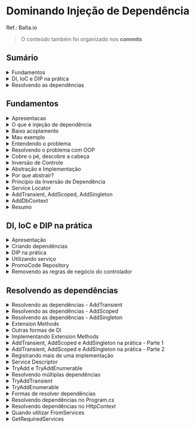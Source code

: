 <h1>Dominando Injeção de Dependência</h1>

Ref.: Balta.io

> O conteúdo também foi organizado nos **commits**

<!--#region Sumário -->

<h2>Sumário</h2>

<!--#region Fundamentos -->

<details><summary>Fundamentos</summary>

<ul>
    <li><a href="#fund-apresentacao">Apresentação</a></li>
    <li><a href="#fund-oquee">O que é injeção de dependência</a></li>
    <li><a href="#fund-baixoacoplamento">Baixo acoplamento</a></li>
    <li><a href="#fund-mauexemplo">Mau exemplo</a></li>
    <li><a href="#fund-entendendo">Entendendo o problema</a></li>
    <li><a href="#fund-resolvendo">Resolvendo o problema com OOP</a></li>
    <li><a href="#fund-descobre">Cobre o pé, descobre a cabeça</a></li>
    <li><a href="#fund-inversao">Inversão de Controle</a></li>
    <li><a href="#fund-abstracao">Abstração e Implementação</a></li>
    <li><a href="#fund-por-que">Por que abstrair?</a></li>
    <li><a href="#fund-dip">Princípio da Inversão de Dependência</a></li>
    <li><a href="#fund-service-locator">Service Locator</a></li>    
    <li><a href="#fund-add">AddTransient, AddScoped, AddSingleton</a></li>    
    <li><a href="#fund-adddbcontext">AddDbContext</a></li>
    <li><a href="#fund-resumo">Resumo</a></li>    
</ul>

</details>

<!--#endregion -->

<!--#region DI, IoC e DIP na prática -->

<details><summary>DI, IoC e DIP na prática</summary>

<ul>
    <li><a href="#pratica-apresentacao">Apresentação</a></li>
    <li><a href="#pratica-criando">Criando dependências</a></li>    
    <li><a href="#pratica-dip">DIP na prática</a></li>    
    <li><a href="#pratica-servicos">Utilizando serviços</a></li>    
    <li><a href="#pratica-promocode">PromoCode Respository</a></li>    
    <li><a href="#pratica-regras">Removendo as regras de negócio do controlador</a></li>    
</ul>

</details>

<!--#endregion -->

<!--#region Resolvendo as dependências -->

<details><summary>Resolvendo as dependências</summary>

<ul>
    <li><a href="#depend-addtransient">Resolvendo as dependências - AddTransient</a></li>
    <li><a href="#depend-addscoped">Resolvendo as dependências - AddScoped</a></li>
    <li><a href="#depend-addsingleton">Resolvendo as dependências - AddSingleton</a></li>
    <li><a href="#depend-extension-methods">Extension Methods</a></li>
    <li><a href="#depend-outras-formas">Outras formas de DI</a></li>
    <li><a href="#depend-impl-extension-methods">Implementando Extension Methods</a></li>
    <li><a href="#depend-add-parte1">AddTransient, AddScoped e AddSingleton na prática - Parte 1</a></li>
    <li><a href="#depend-add-parte2">AddTransient, AddScoped e AddSingleton na prática - Parte 2</a></li>
    <li><a href="#depend-mais-impl">Registrando mais de uma implementação</a></li>
    <li><a href="#depend-service-descriptor">Service Descriptor</a></li>
    <li><a href="#depend-tryadd-tryaddenumerable">TryAdd e TryAddEnumerable</a></li>
    <li><a href="#depend-multiplas">Resolvendo múltiplas dependências</a></li>
    <li><a href="#depend-tryaddtransient">TryAddTransient</a></li>
    <li><a href="#depend-tryaddenumerable">TryAddEnumerable</a></li>
    <li><a href="#depend-formas">Formas de resolver dependências</a></li>
    <li><a href="#depend-program">Resolvendo dependências no Program.cs</a></li>
    <li><a href="#depend-httpcontext">Resolvendo dependências no HttpContext.cs</a></li>    
    <li><a href="#depend-fromservices">Quando utilizar FromServices</a></li>
    <li><a href="#depend-getrequiredservices">GetRequiredServices</a></li>            
</ul>

</details>

<!--#endregion -->

<!--#endregion -->

<!--#region Fundamentos -->

<h2 id="fund">Fundamentos</h2>

<!--#region Apresentação  -->

<details id="fund-apresentacao"><summary>Apresentacao</summary>

<br/>

Agenda:

- O que é DI (injeção de dependência)?
- O que é IoC (inversão de controle)?
- O que é DIP (princípio da inversão da dependência)?
- Como os itens acima se relacionam
- DI no ASP.NET

Sobre este curso:

- Devs ASP.NET/ .NET
- Buscam aprimorar a teoria
- Querem conhecer mais DI

```c#
var builder = WebApplication.CreateBuilder(args);
var app = builder.Build();

app.MagGet("/", () => "Dependency Injection!");

app.Run();
```

</details>

<!--#endregion -->

<!--#region O que é injeção de dependência  -->

<details id="fund-oquee"><summary>O que é injeção de dependência</summary>

<br/>

> Um termo bem confuso

Dependency Injection

- **Não é um padrão** (Design Pattern)
- Técnica que **implementa o IoC**
  - **IoC - Inversion of Control** (Inversão de Controle)
  - **DIP - Dependency Inversion Principle** (Princípio da Inversão de Dependência)
- Ajuda no baixo acoplamento
- Provê uma melhor divisão de responsabilidades
- O que eu preciso para trabalhar?
  - Quem vai me prover? Não importa.

</details>

<!--#endregion -->

<!--#region Baixo acoplamento -->

<details id="fund-baixoacoplamento"><summary>Baixo acoplamento</summary>

<br/>

- Imagina um sistema **grande**
- Cada pedacinho tem que **focar em uma coisa** (dividir para conquistar)
  - **Não dá** pra abraçar o mundo
- Tem que funcionar de forma **independente**
  - Fácil de **entender**
  - Fácil de dar **manutenção**
  - Se precisar **jogar fora e criar outro** é fácil

</details>

<!--#endregion -->

<!--#region Mau exemplo -->

<details id="fund-mauexemplo"><summary>Mau exemplo</summary>

<br/>

- Vamos tomar como base um pedido
- Recebe os parâmetros
- Processa o pedido

```c#
public class OrderController : Controller
{
  [Route("v1/orders")]
  [HttpPost]
  public async Task<string> Place(
    string customerId,
    string zipCode,
    string promoCode,
    int[] products
  )
  {
    // #1 - Recupera o cliente
    // #2 - Calcula o frete
    // #3 - Calcula o total dos produtos
    // #4 - Aplica o cupom de desconto
    // #5 - Gera o pedido
    // #6 - Calcula o total
    // #7 - Retorna
  }
}
```

```c#
// #1 - Recupera o cliente
Customer customer = null;
using (var conn = new SqlConnection("CONN_STRING"))
{
  customer = conn.Query<Customer>
    ("SELECT * FROM CUSTOMER WHERE ID=" + customerId)
    .FirstOrDefault();
}
```

```c#
// #2 - Calcula o frete
decimal deliveryFee = 0;
var request = new HttpRequestMessage(HttpMethod.Get,"URL/" + zipCode);
request.Headers.Add("Accept","application/json");
request.Headers.Add("User-Agent","HttpClientFactory-Sample");

using(HttpClient client = new HttpClient())
{
  var response = await client.SendAsync(request);
  if (response.IsSucessStatusCode)
  {
    deliveryFee = await response.Content.ReadAsAsync<decimal>();
  }
  else
  {
    // Caso não consiga obter a taxa de entrega o valor padrão é 5
    deliveryFee = 5;
  }
}
```

```c#
// #3 - Calcula o total dos produtos
decimal subTotal = 0;
for (int p = 0; p < products.Length; p++)
{
  var product = new Product();
  using (var conn = new SqlConnection("CONN_STRING"))
  {
    product = conn.Query<Product>
      ("SELECT * FROM PRODUCT WHERE ID=" + products[p])
      .FirstOrDefault();
  }
  subTotal += product.Price;
}
```

```c#
// #4 - Aplica o cupom de desconto
decimal discount = 0;
using (var conn = new SqlConnection("CONN_STRING"))
{
  var promo = conn.Query<PromoCode>
    ("SELECT * FROM PROMO_CODES WHERE CODE=" + promoCode)
    .FirstOrDefault();
  if (promo.ExpireDate > DateTime.Now)
  {
    discount = promo.Value;
  }
}
```

```c#
// #5 - Gera o pedido
var order = new Order();
order.Code = Guid.NewGuid().ToString().ToUpper().Substring(0,8);
order.Date = DateTime.Now;
order.DeliveryFee = deliveryFee;
order.Discount = discount;
order.Products = products;
order.SubTotal = subTotal;
```

```c#
// #6 - Calcula o total
order.Total = subtotal - discount + deliveryFee;
```

```c#
//#7 - Retorna
return $"Pedido {order.Code} gerado com sucesso!";
```

</details>

<!--#endregion -->

<!--#region Entendendo o problema -->

<details id="fund-entendendo"><summary>Entendendo o problema</summary>

<br/>

O problema:

- **Difícil** de ler
- **Difícil** de mudar
- Código **não é reusável**
- **Alto acoplamento**
- **Testes?** Pra quê?

```c#
public class OrderController : Controller
{
  [Route("v1/orders")]
  [HttpPost]
  public async Task<string> Place(
    string customerId,
    string zipCode,
    string promoCode,
    int[] products
  )
  {
    // #1 - Recupera o cliente
    Customer customer = null;
    using (var conn = new SqlConnection("CONN_STRING"))
    {
      customer = conn.Query<Customer>
        ("SELECT * FROM CUSTOMER WHERE ID=" + customerId)
        .FirstOrDefault();
    }

    // #2 - Calcula o frete
    decimal deliveryFee = 0;
    var request = new HttpRequestMessage(HttpMethod.Get,"URL/" + zipCode);
    request.Headers.Add("Accept","application/json");
    request.Headers.Add("User-Agent","HttpClientFactory-Sample");

    using(HttpClient client = new HttpClient())
    {
      var response = await client.SendAsync(request);
      if (response.IsSucessStatusCode)
      {
        deliveryFee = await response.Content.ReadAsAsync<decimal>();
      }
      else
      {
        // Caso não consiga obter a taxa de entrega o valor padrão é 5
        deliveryFee = 5;
      }
    }

    // #3 - Calcula o total dos produtos
    decimal subTotal = 0;
    for (int p = 0; p < products.Length; p++)
    {
      var product = new Product();
      using (var conn = new SqlConnection("CONN_STRING"))
      {
        product = conn.Query<Product>
          ("SELECT * FROM PRODUCT WHERE ID=" + products[p])
          .FirstOrDefault();
      }
      subTotal += product.Price;
    }

    // #4 - Aplica o cupom de desconto
    decimal discount = 0;
    using (var conn = new SqlConnection("CONN_STRING"))
    {
      var promo = conn.Query<PromoCode>
        ("SELECT * FROM PROMO_CODES WHERE CODE=" + promoCode)
        .FirstOrDefault();
      if (promo.ExpireDate > DateTime.Now)
      {
        discount = promo.Value;
      }
    }

    // #5 - Gera o pedido
    var order = new Order();
    order.Code = Guid.NewGuid().ToString().ToUpper().Substring(0,8);
    order.Date = DateTime.Now;
    order.DeliveryFee = deliveryFee;
    order.Discount = discount;
    order.Products = products;
    order.SubTotal = subTotal;

    // #6 - Calcula o total
    order.Total = subtotal - discount + deliveryFee;

    //#7 - Retorna
    return $"Pedido {order.Code} gerado com sucesso!";
  }
}

```

</details>

<!--#endregion -->

<!--#region Resolvendo o problema com OOP -->

<details id="fund-resolvendo"><summary>Resolvendo o problema com OOP</summary>

<br/>

Orientação a Objetos:

- **Abstração**, **encapsulamento**
  - **Simples** e direto
- Pedaços **pequenos**
- **Reusáveis**
- **Testáveis**
- **Legíveis**
- **Fácil** manutenção

Encapsular o código:

```c#
// #2 Calcular o frete

public class DeliveryService 
{
  public decimal GetDeliveryFee(string zipCode)
  {
    var request = new HttpRequestMessage(HttpMethod.Get, "URL/" + zipCode);
    request.Headers.Add("Accept","application/json");
    request.Headers.Add("User-Agent","HttpClientFactory-Sample");

    using (HttpClient client = new HttpClient())
    {
      var response = await client.SendAsync(request);
      if (response.IsSuccessStatusCode)
      {
        deliveryFee = await response.Content.ReadAsAsync<decimal>();
      }
      else
      {
        deliveryFee = 5;
      }
    }
  }
}
```

```c#
public class OrderController : Controller
{
  [Route("v1/orders")]
  [HttpPost]
  public async Task<string> Place(
    string customerId,
    string zipCode,
    string promoCode,
    int[] products
  )
  {
    ...
    var deliveryService = new DeliveryService();
    decimal deliveryFee = deliveryService.GetDeliveryFee(zipCode);
    ...
  }
}
```

</details>

<!--#endregion -->

<!--#region Cobre o pé, descobre a cabeça -->

<details id="fund-descobre"><summary>Cobre o pé, descobre a cabeça</summary>

<br/>

- Está **bem melhor**, mas...
- A **dependência** ainda existe
  - Só mudou de lugar
- Depende de **implementação**
  - Depender da **abstração**

</details>

<!--#endregion -->

<!--#region Inversão de Controle -->

<details id="fund-inversao"><summary>Inversão de Controle</summary>

<br/>

Inversion of Control

- **Inversão de Controle**
- **Externaliza** as responsabilidades
  - **Delega**
- **Cria uma dependência** externa
  - O controller não é mais **responsável** pelo cálculo do frete, agora ele **depende de um serviço**

```c#
public class OrderController : Controller
{
  private readonly DeliveryService _deliveryService;

  OrderController(DeliveryService deliveryService)
  {
    _deliveryService = deliveryService;
  }

  [Route("v1/orders")]
  [HttpPost]
  public async Task<string> Place (
    string customerId,
    string zipCode,
    string promoCode,
    int[] products
  )
  {
    ...
    decimal deliveryFee = _deliveryService.GetDeliveryFee(zipCode);
    ...
  }
}
```

```c#
[TestMethod]
public void ShouldPlaceAnOrder()
{
  var service = new DeliveryService();
  var controller = new OrderController(service);
  ...
}
```

</details>

<!--#endregion -->

<!--#region Abstração e Implementação -->

<details id="fund-abstracao"><summary>Abstração e Implementação</summary>

<br/>

Cobre o pé... descobre a cabeça

- Implementação
  - **Concreto**
  - **Materialização**
  - É o **"Como"**
- Abstração
  - **Contrato**
  - Só as **definições**
  - É o *"O que"**

</details>

<!--#endregion -->

<!--#region Por que abstrair? -->

<details id="fund-por-que"><summary>Por que abstrair?</summary>

<br/>

- **Facilita** as mudanças
  - Imagina um cenário crítico como a troca de um banco de dados
- **Testes de Unidade**
  - Não podem depender de banco, rede ou qualquer outra coisa externa
- Se você depende da abstração, **a implementação não importa**

</details>

<!--#endregion -->

<!--#region Princípio da Inversão de Dependência -->

<details id="fund-dip"><summary>Princípio da Inversão de Dependência</summary>

<br/>

**DIP - Dependency Inversion Principle**

- Princípio da **inversão de dependência**
- Depender de **abstrações** e não de **implementações**

```c#
public interface IDeliveryService
{
  decimal GetDeliveryFee(string zipCode);
}
```

```c#
public class DeliveryService : IDeliveryService
{
  public decimal GetDeliveryFee(string zipCode)
  {
    ...
  }
}
```

```c#
public class OrderController : Controller
{
  private readonly IDeliveryService _deliveryService;

  OrderController(IDeliveryService deliveryService)
  {
    _deliveryService = deliveryService;
  }
  ...
}
```

```c#
public FakeDeliveryService : IDeliveryService
{
  public decimal GetDeliveryFee(string zipCode)
  {
    return 10;
  }
}

[TestMethod]
public void ShouldPlaceAnOrder()
{
  IDeliveryService service = new FakeDeliveryService();
  var controller = new OrderController(service);  
  ...
}
```

</details>

<!--#endregion -->

<!--#region Service Locator -->

<details id="fund-service-locator"><summary>Service Locator</summary>

<br/>

Service Locator e DI no ASP.NET

- SL diz **como resolver** as dependências criadas
  - Funciona como um de-para
- Já temos um pronto no **ASP.NET**
  - Podemos utilizar outros

```c#
// Assim
builder.Services.AddTransient<IDeliveryFeeService, DeliveryFeeService>();
// ou
builder.Services.AddScoped<IDeliveryFeeService, DeliveryFeeService>();
// ou
builder.Services.AddSingleton<IDeliveryFeeService, DeliveryFeeService>();
```

</details>

<!--#endregion -->

<!--#region AddTransient, AddScoped, AddSingleton -->

<details id="fund-add"><summary>AddTransient, AddScoped, AddSingleton</summary>

<br/>

AddTransient

- Sempre cria uma **nova instância** do objeto
- Ideal para cenários onde queremos sempre um **novo objeto**

AddScoped

- Cria **um objeto** por transação (requisição)
- Se você chamar 2 ou mais serviços que dependem do **mesmo objeto**, a mesma instância será utilizada
- Ideal para cenários onde queremos **apenas um objeto** por requisição (banco)

Singleton

- Padrão que visa garantir **apenas uma instância** de um objeto para **aplicação toda**
- Um bom exemplo são as **configurações**
  - Uma vez carregadas, **ficam até a aplicação reiniciar**

AddSingleton

- Cria **um objeto** quando a aplicação inicia
- **Mantém este objeto** na memória até a aplicação parar ou reiniciar
- Sempre devolver a **mesma instância** deste objeto, com os mesmos valores
- **CUIDADO**

</details>

<!--#endregion -->

<!--#region AddDbContext -->

<details id="fund-adddbcontext"><summary>AddDbContext</summary>

<br/>

- Item **especial** do tipo **Scoped**
- Utilizado exclusivamente com **Entity Framework**
- Garante que a conexão só dura **até o fim da requisição**

```c#
builder
  .Services
  .AddDbContext<BlogDataContext>(x => x.UseSqlServer(connStr));
```

</details>

<!--#endregion -->

<!--#region Resumo -->

<details id="fund-resumo"><summary>Resumo</summary>

<br/>

- **DI** (técnica que aplica IoC)
- **IoC** (padrão de design, desacoplamento)
- **DIP** (príncipio, depender das abstrações)
- **Service Locator** (de-para)

</details>

<!--#endregion -->

<!--#endregion -->

<!--#region DI, IoC e DIP na prática -->

<h2 id="pratica">DI, IoC e DIP na prática</h2>

<!--#region Apresentação -->

<details id="pratica-apresentacao"><summary>Apresentação</summary>

<br/>

[Projeto 1](./Projetos/Projeto%201/)

</details>

<!--#endregion -->

<!--#region Criando dependências -->

<details id="pratica-criando"><summary>Criando dependências</summary>

<br/>

[Projeto 1](./Projetos/Projeto%201/)

Refatoração do bloco #1 existente no **OrderController**:

```c#
        ...
        // #1 - Recupera o cliente
        Customer customer = null;
        await using (var conn = new SqlConnection("CONN_STRING"))
        {
            const string query = "SELECT [Id], [Name], [Email] FROM CUSTOMER WHERE ID=@id";
            customer = await conn.QueryFirstAsync<Customer>(query, new { id = customerId });
        }
        ...
```

Criação de um novo item **Repositories/CustomerRepository.cs**:

```c#
using Dapper;
using DependencyStore.Models;
using Microsoft.Data.SqlClient;

namespace DependencyStore.Repositories;

public class CustomerRepository
{
    private readonly SqlConnection _connection;

    public CustomerRepository(SqlConnection connection)
        => _connection = connection;

    public async Task<Customer?> GetByIdAsync(string customerId)
    {
        const string query = "SELECT [Id], [Name], [Email] FROM CUSTOMER WHERE ID=@id";
        return await _connection
            .QueryFirstOrDefaultAsync<Customer>(query, new 
            { 
                id = customerId 
            });

    }
}
```

</details>

<!--#endregion -->

<!--#region DIP na prática -->

<details id="pratica-dip"><summary>DIP na prática</summary>

<br/>

[Projeto 1](./Projetos/Projeto%201/)

Criação de um novo item **Repositories/Contracts/ICustomerRepository.cs**:

```c#
using DependencyStore.Models;

namespace DependencyStore.Repositories.Contracts;

public interface ICustomerRepository
{
    Task<Customer?> GetByIdAsync(string customerId);
}
```

**CustomerRepository** passa a implementar a interface:

```c#
...
public class CustomerRepository : ICustomerRepository
...
```

Refatoração do **OrderController**:

```c#
public class OrderController : ControllerBase
{
    private readonly ICustomerRepository _customerRepository;

    public OrderController(ICustomerRepository customerRepository)
    {
        _customerRepository = customerRepository;
    }

    [Route("v1/orders")]
    [HttpPost]
    public async Task<IActionResult> Place(string customerId, string zipCode, string promoCode, int[] products)
    {
        // #1 - Recupera o cliente
        Customer? customer = await _customerRepository.GetByIdAsync(customerId);
        if (customer == null)
            return NotFound();
        
        ...
```

</details>

<!--#endregion -->

<!--#region Utilizando serviço -->

<details id="pratica-servicos"><summary>Utilizando serviço</summary>

<br/>

[Projeto 1](./Projetos/Projeto%201/)

Refatoração do bloco #2 existente no **OrderController**:

```c#
...
        // #2 - Calcula o frete
        decimal deliveryFee = 0;
        var client = new RestClient("https://consultafrete.io/cep/");
        var request = new RestRequest()
            .AddJsonBody(new
            {
                zipCode
            });
        deliveryFee = await client.PostAsync<decimal>(request, new CancellationToken());
        // Nunca é menos que R$ 5,00
        if (deliveryFee < 5)
            deliveryFee = 5;
...
```

Criação do item **Services/Contracts/IDeliveryFeeService.cs**:

```c#
namespace DependencyStore.Services.Contracts;

public interface IDeliveryFeeService
{
    Task<decimal> GetDeliveryFeeAsync(string zipCode);
}
```


Criação do item **Services/DeliveryFeeService.cs**

```c#
using DependencyStore.Services.Contracts;
using RestSharp;

namespace DependencyStore.Services
{
    public class DeliveryFeeService : IDeliveryFeeService
    {
        public async Task<decimal> GetDeliveryFeeAsync(string zipCode)
        {
            var client = new RestClient("https://consultafrete.io/cep/");
            var request = new RestRequest()
                .AddJsonBody(new
                {
                    ZipCode = zipCode
                });
            var response = await client.PostAsync<decimal>(request);
            return response < 5 ? 5 : response;
        }
    }
}
```

Inserção da nova dependência no **OrderController**:

```c#
...

public class OrderController : ControllerBase
{
    private readonly ICustomerRepository _customerRepository;
    private readonly IDeliveryFeeService _deliveryFeeService;

    public OrderController(
        ICustomerRepository customerRepository,
        IDeliveryFeeService deliveryFeeService)
    {
        _customerRepository = customerRepository;
        _deliveryFeeService = deliveryFeeService;
    }

    [Route("v1/orders")]
    [HttpPost]
    public async Task<IActionResult> Place(string customerId, string zipCode, string promoCode, int[] products)
    {
        ...

        // #2 - Calcula o frete
        decimal deliveryFee = await _deliveryFeeService.GetDeliveryFeeAsync(zipCode);

        ...
```

</details>

<!--#endregion -->

<!--#region PromoCode Repository -->

<details id="pratica-promocode"><summary>PromoCode Repository</summary>

<br/>

[Projeto 1](./Projetos/Projeto%201/)

Criação de um novo item **Repositories/Contracts/IPromoCodeRepository.cs**:

```c#
using DependencyStore.Models;

namespace DependencyStore.Repositories.Contracts;

public interface IPromoCodeRepository
{
    Task<PromoCode?> GetPromoCodeAsync(string promoCode);
}
```

Criação de um novo item **Repositories/PromoCodeRepository.cs**:

```c#
using Dapper;
using DependencyStore.Models;
using DependencyStore.Repositories.Contracts;
using Microsoft.Data.SqlClient;

namespace DependencyStore.Repositories;

public class PromoCodeRepository : IPromoCodeRepository
{
    private readonly SqlConnection _connection;

    public PromoCodeRepository(SqlConnection connection)
        => _connection = connection;

    public async Task<PromoCode?> GetPromoCodeAsync(string promoCode)
    {
        var query = $"SELECT * FROM PROMO_CODES WHERE CODE={promoCode}";
        return await _connection.QueryFirstOrDefaultAsync<PromoCode>(query);
    }
}
```

Refatoração do **OrderController**:

```c#
...

public class OrderController : ControllerBase
{
    private readonly ICustomerRepository _customerRepository;
    private readonly IDeliveryFeeService _deliveryFeeService;
    private readonly IPromoCodeRepository _promoCodeRespository;

    public OrderController(
        ICustomerRepository customerRepository,
        IDeliveryFeeService deliveryFeeService,
        IPromoCodeRepository promoCodeRespository)
    {
        _customerRepository = customerRepository;
        _deliveryFeeService = deliveryFeeService;
        _promoCodeRespository = promoCodeRespository;
    }

    [Route("v1/orders")]
    [HttpPost]
    public async Task<IActionResult> Place(string customerId, string zipCode, string promoCode, int[] products)
    {
        ...

        PromoCode? cupom = await _promoCodeRespository.GetPromoCodeAsync(promoCode);
        
        ...
```

</details>

<!--#endregion -->

<!--#region Removendo as regras de negócio do controlador -->

<details id="pratica-regras"><summary>Removendo as regras de negócio do controlador</summary>

<br/>

[Projeto 1](./Projetos/Projeto%201/)

Ajustes no modelo **Order.cs** com a implementação do construtor, alteração do tipo de dado da lista de produtos **Products** e as fórmulas para as propriedades **SubTotal** e **Total** :

```c#
namespace DependencyStore.Models;

public class Order
{
    public Order(
        decimal deliveryFee,
        decimal discount,
        List<Product> products)
    {
        Code = Guid.NewGuid().ToString().ToUpper().Substring(0, 8);
        Date = DateTime.Now;
        DeliveryFee = deliveryFee;
        Discount = discount;
    }

    public string Code { get; set; }
    public DateTime Date { get; set; }
    public decimal DeliveryFee { get; set; }
    public decimal Discount { get; set; }
    public List<Product> Products { get; set; }

    public decimal SubTotal => Products.Sum(x => x.Price);
    public decimal Total => SubTotal - Discount + DeliveryFee;
}
```

Refatoração do controlador **OrderController**:

```c#
...

    [Route("v1/orders")]
    [HttpPost]
    public async Task<IActionResult> Place(string customerId, string zipCode, string promoCode, int[] products)
    {
      
      ...

        decimal discount = cupom?.Value ?? 0M;
        Order order = new Order(deliveryFee, discount, new List<Product>());
        return Ok($"Pedido {order.Code} gerado com sucesso!");
    }
    
    ...
```

</details>

<!--#endregion -->

<!--#endregion -->

<!--#region Resolvendo as dependências -->

<h2 id="pratica">Resolvendo as dependências</h2>

<!--#region Resolvendo as dependências - AddTransient -->

<details id="depend-addtransient"><summary>Resolvendo as dependências - AddTransient</summary>

<br/>

[Projeto 1](./Projetos/Projeto%201/)

Se o projeto for executado o controlador falhará porque existem dependências não resolvidas.

As dependências devem ser resolvidas antes de adicionar serviços para os controladores **builder.Services.AddControllers()** no **Program.cs**:

```c# 
...
using DependencyStore.Repositories;
using DependencyStore.Repositories.Contracts;
using DependencyStore.Services;
using DependencyStore.Services.Contracts;

var builder = WebApplication.CreateBuilder(args);

builder.Services.AddTransient<ICustomerRepository, CustomerRepository>();
builder.Services.AddTransient<IPromoCodeRepository, PromoCodeRepository>();
builder.Services.AddTransient<IDeliveryFeeService, DeliveryFeeService>();

builder.Services.AddControllers();

var app = builder.Build();

app.MapControllers();

app.Run();
...
```

</details>

<!--#endregion -->

<!--#region Resolvendo as dependências - AddScoped -->

<details id="depend-addtransient"><summary>Resolvendo as dependências - AddScoped</summary>

<br/>

[Projeto 1](./Projetos/Projeto%201/)

Para as conexões com o banco teremos apenas um objeto por requisição.

Precisamos de uma única instância do banco de dados para a implementação das interfaces que fazem uso do **SqlConnection**.

Se for utilizado **AddTransient** cada interface instanciará um objeto de conexão ao banco de dados para o **SqlConnection**, não desejado. Não faz sentido, pois dados estão sendo manipulados dentro de uma mesma instância do objeto

Por isso resolve-se a dependência do **SqlConnection** no **Program.cs** com  **AddScoped**, antes de resolver a dependência das interfaces que a utilizam:

```c#
using DependencyStore.Repositories;
using DependencyStore.Repositories.Contracts;
using DependencyStore.Services;
using DependencyStore.Services.Contracts;
using Microsoft.Data.SqlClient;

var builder = WebApplication.CreateBuilder(args);

//builder.Services.AddScoped<SqlConnection>(); 
//ou
builder.Services.AddScoped(x => new SqlConnection("CONN_STRING"));
builder.Services.AddTransient<ICustomerRepository, CustomerRepository>();
builder.Services.AddTransient<IPromoCodeRepository, PromoCodeRepository>();
builder.Services.AddTransient<IDeliveryFeeService, DeliveryFeeService>();

builder.Services.AddControllers();

var app = builder.Build();

app.MapControllers();

app.Run();
```

Porém para banco de dados é recomendado utilizar o **AddDbContext** ao invés do **AddContext**

</details>

<!--#endregion -->

<!--#region Resolvendo as dependências - AddSingleton -->

<details id="depend-addsingleton"><summary>Resolvendo as dependências - AddSingleton</summary>

<br/>

[Projeto 1](./Projetos/Projeto%201/)

Criação do item **Configuration.cs** com a propriedade **DeliveryFeeServiceUrl** para recuperar Url que será utilizada pela classe **DeliveryFeeService** a partir do **AppSettings.json**. 

```c#
namespace DependencyStore;

public class Configuration
{
    public string DeliveryFeeServiceUrl { get; set; } = "";
}
```

```json
{
  ...
  "DeliveryFeeServiceUrl": "https://consultafrete.io/cep/"
}
```

Injeção da dependência **Configuration** na classe **DeliveryFeeService** e sua utilização no método **GetDeliveryFeeAsync**.

```c#
namespace DependencyStore.Services
{
    public class DeliveryFeeService : IDeliveryFeeService
    {
        private readonly Configuration _configuration;

        public DeliveryFeeService(Configuration configuration)
            => _configuration = configuration;

        public async Task<decimal> GetDeliveryFeeAsync(string zipCode)
        {
            var client = new RestClient(_configuration.DeliveryFeeServiceUrl);
            
            ...
```

A melhor forma para resolver esse tipo de dependência do **Configuration** que possui somente uma instância é com a utilização do **AddSingleton** e estará disponível para toda a aplicação, pois as configurações são as mesmas para toda a aplicação. 

Recomendável utilizar **AddSingleton** para configurações do sistemas. 
Se houverem configurações customizadas por usuário esse modelo não funcionará.

```c#
...
builder.Services.AddSingleton<Configuration>();
...
```

</details>

<!--#endregion -->

<!--#region Extension Methods -->

<details id="depend-extension-methods"><summary>Extension Methods</summary>

<br/>

[Projeto 1](./Projetos/Projeto%201/)

Resolvendo a bagunça

```c#
...

builder.Services.AddScoped(new SqlConnection());
builder.Services.AddTransient<IProductRepository,ProductRepository>();
builder.Services.AddTransient<ICustomerRepository,CustomerRepository>();
builder.Services.AddTransient<IDiscountRepository,DiscountRepository>();
builder.Services.AddTransient<IOrderRepository,OrderRepository>();
builder.Services.AddTransient<IRoleRepository,RoleRepository>();
builder.Services.AddTransient<ICartRepository,CartRepository>();

...
```

Extension Methods

- Permitem **adicionar comportamentos** as classes *built-in* do .NET
- Como por exemplo o **WebApplicationBuilder.cs**
  - Mesmo se a classe for selada

```c#
public sealed class WebApplicationBuilder
{
  ...
  public IServiceCollection Services { get; }
  ...
}
```

Criação de uma nova classe e seu método de extensão, desde que eles sejam estáticos, receba o nome da classe que deseja-se extender, neste caso **IServiceCollection** e contenha na sua frente a palavra reservada **this**. As dependências estão sendo resolvidas dentro dos métodos **AddRepositories** e **AddServices**.

```c#
public static class DependenciesExtension
{
  public static void AddRepositories(this IServiceCollection services)
  {
    services.AddTransient<ICustomerRepository,CustomerRepository>();
    services.AddTransient<IPromoCodeRepository,PromoCodeRepository>();
    services.AddTransient<IDeliveryFeeService,DeliveryFeeService>();
  }

  public static void AddServices(this IServiceCollection services)
  {
    services.AddTransient<IDeliveryFeeService,DeliveryFeeService>();
  }
}
```

O **Program.cs** ficaria da forma abaixo:

```c#
var builder = WebApplication.CreateBuilder(args);

builder.Services.AddRepositories();
builder.Services.AddServices();

var app = builder.Build();

...
```

</details>

<!--#endregion -->

<!--#region Outras formas de DI -->

<details id="depend-outras-formas"><summary>Outras formas de DI</summary>

<br/>

[Projeto 1](./Projetos/Projeto%201/)

As interfaces não são necessárias para ter ou resolver dependências. 

As interfaces são necessárias para implementação do **DIP - Dependency Inversion Principle** 

```c#
public static void AddRepositories(this IServiceCollection services)
{
  services.AddTransient<CustomerRepository>();
  services.AddTransient<new CustomerRepository>();
}
```

</details>

<!--#endregion -->

<!--#region Implementando Extension Methods -->

<details id="depend-impl-extension-methods"><summary>Implementando Extension Methods</summary>

<br/>

[Projeto 1](./Projetos/Projeto%201/)

Criação do item **Extensions/DependenciesExtension.cs**:

```c#
using DependencyStore.Repositories;
using DependencyStore.Repositories.Contracts;
using DependencyStore.Services;
using DependencyStore.Services.Contracts;
using Microsoft.Data.SqlClient;

namespace DependencyStore.Extensions;

public static class DependenciesExtension
{
    public static void AddConfiguration (this IServiceCollection services)
    {
        services.AddSingleton<Configuration>();        
    }

    public static void AddSqlConnection
        (this IServiceCollection services,
        string connectionString)
    {
        services.AddScoped<SqlConnection>(x 
            => new SqlConnection(connectionString));
    }

    public static void AddRepositories(this IServiceCollection services)
    {
        services.AddTransient<ICustomerRepository, CustomerRepository>();
        services.AddTransient<IPromoCodeRepository, PromoCodeRepository>();
    }

    public static void AddServices(this IServiceCollection services) 
    {
        services.AddTransient<IDeliveryFeeService, DeliveryFeeService>();
    }
}
```

Ajuste no **AppSettings.json** para informar a **Connection String**:

```json
{
  ...

  "ConnectionStrings": {
    "DefaultConnection": "CONN_STRING"
  }
}
```

Refatoração do **Program.cs**:

```c#
...

builder.Services.AddConfiguration();

var connStr = builder.Configuration.GetConnectionString("DefaultConnection");

builder.Services.AddSqlConnection(connStr);
builder.Services.AddRepositories();
builder.Services.AddServices();

...
```

</details>

<!--#endregion -->

<!--#region AddTransient, AddScoped e AddSingleton na prática - Parte 1 -->

<details id="depend-impl-extension-methods"><summary>AddTransient, AddScoped e AddSingleton na prática - Parte 1</summary>

<br/>

[Projeto 2](./Projetos/Projeto%202/)

Ciclos de Vida

</details>

<!--#endregion -->

<!--#region AddTransient, AddScoped e AddSingleton na prática - Parte 2 -->

<details id="depend-impl-extension-methods"><summary>AddTransient, AddScoped e AddSingleton na prática - Parte 2</summary>

<br/>

[Projeto 2](./Projetos/Projeto%202/)

Ciclos de Vida

```json
{
    "id": "70471d16-533b-4646-b455-8a5d83a536ae",
    "primaryServiceId": "d6992245-4004-4f00-a86b-58d03e6b3eb3",
    "secondaryService": {
        "id": "bfd7778f-97db-4414-9af4-ef80387f691e",
        "primaryServiceId": "d6992245-4004-4f00-a86b-58d03e6b3eb3"
    },
    "tertiaryService": {
        "id": "9170ab1f-1916-4424-9666-41330779c547",
        "primaryServiceId": "d6992245-4004-4f00-a86b-58d03e6b3eb3",
        "secondaryServiceId": "bfd7778f-97db-4414-9af4-ef80387f691e",
        "secondaryServiceNewInstanceId": "bfd7778f-97db-4414-9af4-ef80387f691e"
    }
}
```

</details>

<!--#endregion -->

<!--#region Registrando mais de uma implementação -->

<details id="depend-mais-impl"><summary>Registrando mais de uma implementação</summary>

<br/>

Um pouco mais...

- Se podemos ter mais de uma implementação por interface...
- O que acontece quando registramos mais de um serviço?

```c#
public interface IService
{
}

public class ServiceOne : IService
{
}

public class ServiceTwo : IService
{
}
```

```c#
builder.Services.AddTransient<IService, ServiceOne>();
builder.Services.AddTransient<IService, ServiceTwo>();
```

Sempre o último...

- Neste caso, como **não especificamos** a implementação, sempre será retornado a **última registrada**
- No exemplo seria o **ServiceTwo**

```c#
private readonly IService _service;]

public OrderController(IService service)
  => _service = service;

[Route("/")]
[HttpGet]
public IActionResult Get()
{
  return Ok(new
  {
    _service.GetType().Name
  });
}
```

Inclusive pode isto aqui

```c#
builder.Services.AddTransient<IService, ServiceOne>();
builder.Services.AddTransient<IService, ServiceOne>();
builder.Services.AddTransient<IService, ServiceOne>();
builder.Services.AddTransient<IService, ServiceTwo>();
```

Não significa que ele somente registrou o último

```c#
private readonly IEnumerable<IService> _service;

public OrderController(IEnumerable<IService> service)
  => _service = service;

[Route("/")]
[HttpGet]
public IActionResult Get()
{
  return Ok(_service.Select(x => x.GetType().Name));
}
```

```json
[
  "ServiceOne",
  "ServiceOne",
  "ServiceOne",
  "ServiceTwo"
]
```

Em resumo...

- Os serviços **estão sendo registrados**
- Porém o comportamento quando resolvemos um serviço é de **obter apenas o último**

```c#
private readonly IService _service;

public OrderController(IService service)
  => _service = service;

[Route("/")]
[HttpGet]
public IActionResult Get()
{
  return Ok(new
  {
    _service.GetType().Name
  });
}
```


</details>

<!--#endregion -->

<!--#region Service Descriptor -->

<details id="depend-service-descriptor"><summary>Service Descriptor</summary>

<br/>

- Descreve **como resolver** uma dependência
- Determina o **tipo** e **tempo de vida** dela
- **AddTransient**, **AddScoped** e **AddSingleton** são **wrapers** deste item

```c#
var descriptor = new ServiceDescriptor(
  typeof(IService), // Abstração
  typeof(ServiceOne), // Implementação
  ServiceLifetime.Singleton // Tempo de vida
);

builder.Services.Add(descriptor);
```

</details>

<!--#endregion -->

<!--#region TryAdd e TryAddEnumerable -->

<details id="depend-tryadd-tryaddenumerable"><summary>TryAdd e TryAddEnumerable</summary>

<br/>

TryAdd*

- Inverte o comportamento
- Não dá erro, mas não duplica
- Compara apenas a abstração
  - Não registra duas implementações para uma mesma abstração (interface)

```c#
builder.Services.TryAddTransient<IService, ServiceOne>();
builder.Services.TryAddTransient<IService, ServiceOne>();
builder.Services.TryAddTransient<IService, ServiceOne>();
builder.Services.TryAddTransient<IService, ServiceTwo>();
```

- Só vai registrar o **primeiro** item
- Como já existe uma implementação registrada para a interface **IService** vai **ignorar as próximas tentativas** de registro

```json
["ServiceOne"]
```

TryAddEnumerable

- TryAddEnumerable
- Permite registrar ambos (1 e 2)
- Porém não permite duplicar (2 e 2, por exemplo)
- Único (Interface e implementação)

</details>

<!--#endregion -->

<!--#region Resolvendo múltiplas dependências -->

<details id="depend-multiplas"><summary>Resolvendo múltiplas dependências</summary>

<br/>

[Projeto 2](./Projetos/Projeto%202/)

Program.cs

```c#
...

builder.Services.AddTransient<IService, PrimaryService>();

...

app.MapGet("/", (IService service) 
    => Results.Ok(service.GetType().Name));

...

public interface IService
{

}
```

```c#
public class PrimaryService : IService { }
public class SecondaryService : IService { }
public class TertiaryService : IService { }
```

```ps
dotnet run
```

```json
"PrimaryService"
```

</details>

<!--#endregion -->

<!--#region TryAddTransient -->

<details id="depend-tryaddtransient"><summary>TryAddTransient</summary>

<br/>

[Projeto 2](./Projetos/Projeto%202/)


Program.cs:

```c#
...

builder.Services.AddTransient<IService, PrimaryService>();
builder.Services.AddTransient<IService, PrimaryService>();
builder.Services.AddTransient<IService, SecondaryService>();

...

app.MapGet("/", (IService service) 
    => Results.Ok(service.GetType().Name));

...

public interface IService
{

}
```

```c#
public class PrimaryService : IService { }
public class SecondaryService : IService { }
public class TertiaryService : IService { }
```

Erro ocorrido pois existe mais de uma dependência para o serviço:

```ps
dotnet run 

System.AggregateException: 'Some services are not able to be constructed (Error while validating the service descriptor 'ServiceType: IService Lifetime: Transient ImplementationType: DependencyInjectionLifetimeSample.Services.SecondaryService': Unable to resolve service for type 'DependencyInjectionLifetimeSample.Services.PrimaryService' while attempting to activate 'DependencyInjectionLifetimeSample.Services.SecondaryService'.)'
```

---

Dada uma interface temos uma implementação.

Program.cs:

```c#
...

builder.Services.TryAddTransient<IService, PrimaryService>();
builder.Services.TryAddTransient<IService, PrimaryService>();
builder.Services.TryAddTransient<IService, SecondaryService>();

...

app.MapGet("/", (IEnumerable<IService> services) 
    => Results.Ok(services.Select(x => x.GetType().Name)));

...
```

```json
[
    "PrimaryService"
]
```

---

Program.cs:

```c#
...

builder.Services.AddTransient<IService, PrimaryService>();
builder.Services.AddTransient<IService, PrimaryService>();
//builder.Services.AddTransient<IService, SecondaryService>();

...

app.MapGet("/", (IEnumerable<IService> services) 
    => Results.Ok(services.Select(x => x.GetType().Name)));

...
```

```json
[
    "PrimaryService",
    "PrimaryService"
]
```


</details>

<!--#endregion -->

<!--#region TryAddEnumerable -->

<details id="depend-tryaddenumerable"><summary>TryAddEnumerable</summary>

<br/>

[Projeto 2](./Projetos/Projeto%202/)

Ajuda a prevenir várias implementações para a mesma interface.

Program.cs:

```c#
...

var descriptor = new ServiceDescriptor(
    typeof(IService),
    typeof(PrimaryService),
    ServiceLifetime.Transient);
builder.Services.TryAddEnumerable(descriptor);

...
```

```json
[
    "PrimaryService"
]
```

---

Não permite outra implementação para a mesma interface.

Program.cs

```c#
...

builder.Services.TryAddEnumerable(ServiceDescriptor.Singleton<IService, PrimaryService>());
builder.Services.TryAddEnumerable(ServiceDescriptor.Singleton<IService, PrimaryService>()); // permite
builder.Services.TryAddEnumerable(ServiceDescriptor.Singleton<IService, SecondaryService>()); // não permite

...
```

```ps
System.AggregateException: 'Some services are not able to be constructed (Error while validating the service descriptor 'ServiceType: IService Lifetime: Singleton ImplementationType: DependencyInjectionLifetimeSample.Services.SecondaryService': Unable to resolve service for type 'DependencyInjectionLifetimeSample.Services.PrimaryService' while attempting to activate 'DependencyInjectionLifetimeSample.Services.SecondaryService'.)'
```

---

Program.cs

```c#
...

builder.Services.TryAddEnumerable(ServiceDescriptor.Singleton<IService, PrimaryService>());
builder.Services.TryAddEnumerable(ServiceDescriptor.Singleton<IService, PrimaryService>()); // permite
//builder.Services.TryAddEnumerable(ServiceDescriptor.Singleton<IService, SecondaryService>()); // não permite

...
```

```json
[
    "PrimaryService"
]
```

</details>

<!--#endregion -->

<!--#region Formas de resolver dependências -->

<details id="depend-formas"><summary>Formas de resolver dependências</summary>

<br/>

Resolvendo Dependências

- Construtor
- Na assinatura do método
- No program
- No HttpContext

> No construtor

- **Private Readonly?** Variável somente leitura que pode ser atribuída somente no construtor.
  - **Qual a diferença de const?** Obrigatória a atribuição de valor somente na sua declaração.

```c#
private readonly IWeatherService _service;

public WeatherController(IWeatherService service)
  => _service = service;

[HttpGet("/")]
public IEnumerable<WeatherForecast> Get()
  => _service.Get();
```  

> FromServices

Recomendável quando utilizado em **um único método**.
Para **vários métodos** recomenda-se resolver no construtor.

- Obtém direto dos serviços
- No **.NET 7** não precisa mais especificar **[FromServices]**, assim como não precisa do **FromBody** e **FromRoute** por exemplo.

```c#
[HttpGet("/")]
public IEnumerable<WeatherForecast> Get(
  [FromServices] IWeatherService service)
  => service.Get();
```

</details>

<!--#endregion -->

<!--#region Resolvendo dependências no Program.cs -->

<details id="depend-program"><summary>Resolvendo dependências no Program.cs</summary>

<br/>

No Program.cs

Código explicitado:

```c#
var app = builder.Build(); 
using(var scope = app.Services.CreateScope()) 
{
  var services = scope.ServiceProvider; 

  var repository = services.GetRequiredService<ICustomerRepository>(); 
  repository.CreateAsync(new Customer{"André Baltieri"});
}
```

- Deve ser resolvido apos **var app = builder.Build();** no build da aplicação, no início da sua execução. Cuidado para não sobrecarregar o início da aplicação;
- **using(var scope = app.Services.CreateScope())** garante que a aplicação e seus serviços já estejam registrados;
- **var services = scope.ServiceProvider** fornece todos os serviços registrados. Dada uma implementação ou uma abstração é provida a sua instância;
- **var repository = services.GetRequiredService<ICustomerRepository>()** recupera a instância de um serviço registrado.

</details>

<!--#endregion -->

<!--#region Resolvendo dependências no HttpContext -->

<details id="depend-httpcontext"><summary>Resolvendo dependências no HttpContext</summary>

<br/>

> Via **HttpContext**

Utilizado quando fora do controlador e escopo da aplicação. Sendo obrigado a utilizar o **HttpContext**. Pode ser utilizado em **middlewares** ou qualquer outro lugar no ASP.NET que tenha acesso ao **HttpContext**.

Basta saber como acessar o **HttpContext**.

- Podemos *recuperar* os serviços registrados utilizando o **HttpContext**

```c#
public async Task OnActionExecutionAsync(
  ActionExecutionContext context, // contexto de execução da ação, dentro dele tem-se o HttpContext
  ActionExecutionDelegate next
)
{
  var service = context
    .HttpContext
    .RequestServices
    .GetService<IWeatherService>(); // obtem a instância de uma classe baseada na interface

  // o service pode ser nulo, precisa ser tratado

  var forecasts = service.Get();
}
```

</details>

<!--#endregion -->

<!--#region Quando utilizar FromServices -->

<details id="depend-fromservices"><summary>Quando utilizar FromServices</summary>

<br/>

[Projeto 3](./Projetos/Projeto%203/)

Utilizar **[FromServices]** quando for utilizar somente em um método do controlador, e utilizar a injeção da dependência no construtor do controlador se for utilizado em vários métodos.

[WeatherService.cs](./Projetos/Projeto%203/Services/WeatherService.cs)

[WeatherForecastController.cs](./Projetos/Projeto%203/Controllers/WeatherForecastController.cs)

</details>

<!--#endregion -->

<!--#region GetRequiredServices -->

<details id="depend-getrequiredservices"><summary>GetRequiredServices</summary>

<br/>

[Projeto 3](./Projetos/Projeto%203/)

[Program.cs](./Projetos/Projeto%203/Program.cs)

```c#
...

// resolução da dependência
builder.Services.AddTransient<IWeatherService, WeatherService>();

...

// instância do serviço
using (var scope = app.Services.CreateScope())
{
    var service = scope
        .ServiceProvider
        .GetRequiredService<IWeatherService>();
    service.Get();
}

...
```


</details>

<!--#endregion -->

<!--#endregion -->
